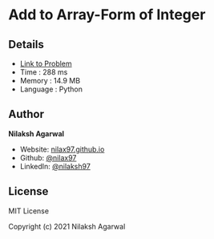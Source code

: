 # Add to Array-Form of Integer


## Details

* [Link to Problem](https://leetcode.com/problems/add-to-array-form-of-integer/)
* Time : 288 ms
* Memory : 14.9 MB
* Language : Python

## Author

**Nilaksh Agarwal**

* Website: [nilax97.github.io](https://nilax97.github.io/)
* Github: [@nilax97](https://github.com/nilax97)
* LinkedIn: [@nilaksh97](https://linkedin.com/in/nilaksh97)

## License

MIT License

Copyright (c) 2021 Nilaksh Agarwal

